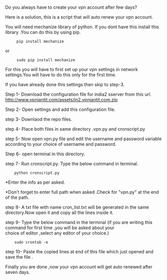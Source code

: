 Do you always have to create your vpn account after few days?

Here is a solution, this is a script that will auto renew your vpn account.

You will need mechanize library of python.
If you dont have this install this library .You can do this by using pip.


         pip install mechanize
or       

         sudo pip install mechanize





For this you will have to first set up your vpn settings in network settings.You will have to do this only for the first time.

If you have already done this settings then skip to step-3.

Step 1- Download the configuration file for india2 sserver from this url.
        http://www.vpnjantit.com/assets/in2.vpnjantit.com.zip
        
Step 2- Open settings and add this configuration file.

step 3- Downlaod the repo files.
        

step 4- Place both files in same directory .vpn.py and 
        cronscript.py

step 5- Now open vpn.py file and edit the username and password variable according to your choice of username and  password.

Step 6- open terminal in this directory.

step 7- Run cronscript.py. Type the below command in terminal.
        
        python cronscript.py


*Enter the info as per asked.

*Don't forget to enter full path when asked .Check for "vpn.py" at the end of the path.


step 8- A txt file with name cron_list.txt will be generated in the same directory.Now open it and copy all the lines inside it.

step 9- Type the below command in the terminal (if you are writing this command for first time ,you will be asked about your                                        
        choice of editor ,select any editor of your choice.)
        
        
        sudo crontab -e

step 10- Paste the copied lines at end of this file which just opened and save the file .

Finally you are done ,now your vpn account will get auto renewed after seven days. 
